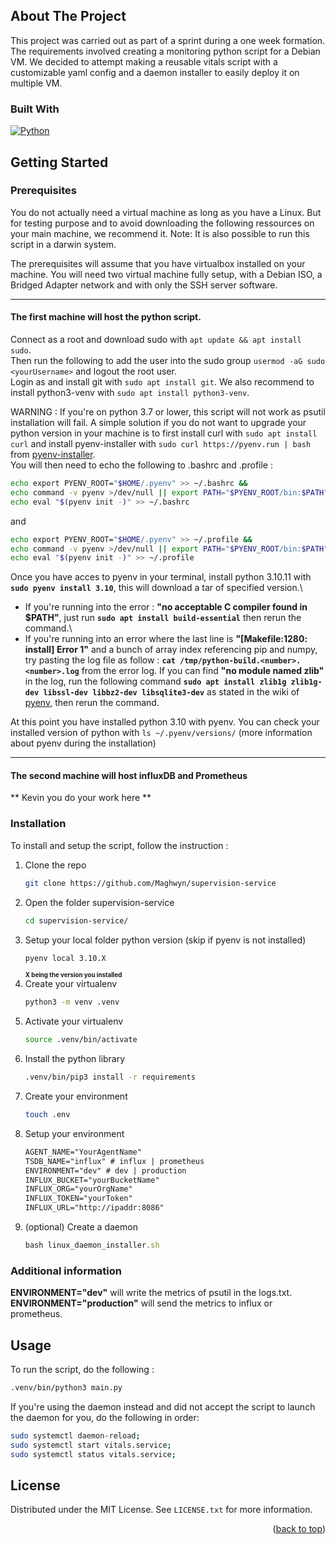<a name="readme-top"></a>

<!-- ABOUT THE PROJECT -->
## About The Project

This project was carried out as part of a sprint during a one week formation.
The requirements involved creating a monitoring python script for a Debian VM.
We decided to attempt making a reusable vitals script with a customizable yaml config and a daemon installer to easily deploy it on multiple VM.



### Built With

[![Python][Python]][Python-url]


<!-- GETTING STARTED -->
## Getting Started

### Prerequisites

You do not actually need a virtual machine as long as you have a Linux. But for testing purpose and to avoid downloading the following ressources on your main machine, we recommend it.
Note: It is also possible to run this script in a darwin system.

The prerequisites will assume that you have virtualbox installed on your machine. You will need two virtual machine fully setup, with a Debian ISO, a Bridged Adapter network and with only the SSH server software.

----- 

#### **The first machine** will host the python script.
Connect as a root and download sudo with `apt update && apt install sudo`.\
Then run the following to add the user into the sudo group `usermod -aG sudo <yourUsername>` and logout the root user.\
Login as <yourUSername> and install git with `sudo apt install git`. We also recommend to install python3-venv with `sudo apt install python3-venv`.

WARNING : If you're on python 3.7 or lower, this script will not work as psutil installation will fail. A simple solution if you do not want to upgrade your python version in your machine is to first install curl with `sudo apt install curl` and install pyenv-installer with `sudo curl https://pyenv.run | bash` from [pyenv-installer](https://github.com/pyenv/pyenv-installer). \
You will then need to echo the following to .bashrc and .profile :
```sh
echo export PYENV_ROOT="$HOME/.pyenv" >> ~/.bashrc &&
echo command -v pyenv >/dev/null || export PATH="$PYENV_ROOT/bin:$PATH" >> ~/.bashrc &&
echo eval "$(pyenv init -)" >> ~/.bashrc
```
and
```sh
echo export PYENV_ROOT="$HOME/.pyenv" >> ~/.profile &&
echo command -v pyenv >/dev/null || export PATH="$PYENV_ROOT/bin:$PATH" >> ~/.profile &&
echo eval "$(pyenv init -)" >> ~/.profile
```

Once you have acces to pyenv in your terminal, install python 3.10.11 with **`sudo pyenv install 3.10`**, this will download a tar of specified version.\
- If you're running into the error : **"no acceptable C compiler found in $PATH"**, just run **`sudo apt install build-essential`** then rerun the command.\
- If you're running into an error where the last line is **"[Makefile:1280: install] Error 1"** and a bunch of array index referencing pip and numpy, try pasting the log file as follow : **`cat /tmp/python-build.<number>.<number>.log`** from the error log. If you can find **"no module named zlib"** in the log, run the following command **`sudo apt install zlib1g zlib1g-dev libssl-dev libbz2-dev libsqlite3-dev`** as stated in the wiki of [pyenv](https://github.com/pyenv/pyenv/wiki/Common-build-problems#build-failed-error-the-python-zlib-extension-was-not-compiled-missing-the-zlib), then rerun the command.


At this point you have installed python 3.10 with pyenv.
You can check your installed version of python with `ls ~/.pyenv/versions/`
(more information about pyenv during the installation)

----

#### **The second machine** will host influxDB and Prometheus

** Kevin you  do your work here **


### Installation

To install and setup the script, follow the instruction :

1. Clone the repo
   ```sh
   git clone https://github.com/Maghwyn/supervision-service
   ```
2. Open the folder supervision-service
   ```sh
   cd supervision-service/
   ```
3. Setup your local folder python version (skip if pyenv is not installed)
   ```sh
   pyenv local 3.10.X
   ```
   <sub><sup>**X being the version you installed**</sub></sup>
4. Create your virtualenv
   ```sh
   python3 -m venv .venv
   ```
5. Activate your virtualenv
   ```sh
   source .venv/bin/activate
   ```
6. Install the python library
   ```sh
   .venv/bin/pip3 install -r requirements
   ```
7. Create your environment
    ```sh
    touch .env
    ```
8. Setup your environment
    ```md
    AGENT_NAME="YourAgentName"
    TSDB_NAME="influx" # influx | prometheus
    ENVIRONMENT="dev" # dev | production
    INFLUX_BUCKET="yourBucketName"
    INFLUX_ORG="yourOrgName"
    INFLUX_TOKEN="yourToken"
    INFLUX_URL="http://ipaddr:8086"
    ```
9. (optional) Create a daemon
   ```js
   bash linux_daemon_installer.sh
   ```



### Additional information

**ENVIRONMENT="dev"** will write the metrics of psutil in the logs.txt.\
**ENVIRONMENT="production"** will send the metrics to influx or prometheus.



<!-- USAGE EXAMPLES -->
## Usage

To run the script, do the following :
```sh
.venv/bin/python3 main.py
```

If you're using the daemon instead and did not accept the script to launch the daemon for you, do the following in order:

```sh
sudo systemctl daemon-reload;
sudo systemctl start vitals.service;
sudo systemctl status vitals.service;
```


<!-- LICENSE -->
## License

Distributed under the MIT License. See `LICENSE.txt` for more information.

<p align="right">(<a href="#readme-top">back to top</a>)</p>



<!-- MARKDOWN LINKS & IMAGES -->
<!-- https://www.markdownguide.org/basic-syntax/#reference-style-links -->
[Python]: https://img.shields.io/badge/Python-3776AB?style=for-the-badge&logo=python&logoColor=white
[Python-url]: https://www.python.org/